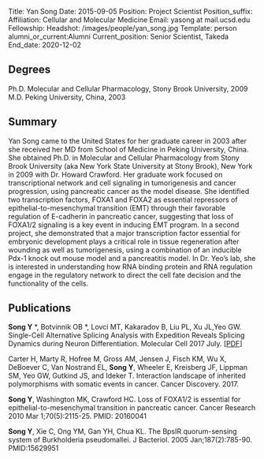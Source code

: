 Title: Yan Song
Date: 2015-09-05
Position: Project Scientist
Position_suffix: 
Affiliation: Cellular and Molecular Medicine
Email: yasong at mail.ucsd.edu
Fellowship: 
Headshot: /images/people/yan_song.jpg
Template: person
alumni_or_current:Alumni
Current_position: Senior Scientist, Takeda
End_date: 2020-12-02

## Degrees

Ph.D. Molecular and Cellular Pharmacology, Stony Brook University, 2009<br>
M.D. Peking University, China, 2003<br>

## Summary

Yan Song came to the United States for her graduate career in 2003 after she received her MD from School of Medicine in Peking University, China. She obtained Ph.D. in Molecular and Cellular Pharmacology from Stony Brook University (aka New York State University at Stony Brook), New York in 2009 with Dr. Howard Crawford. Her graduate work focused on transcriptional network and cell signaling in tumorigenesis and cancer progression, using pancreatic cancer as the model disease. She identified two transcription factors, FOXA1 and FOXA2 as essential repressors of epithelial-to-mesenchymal transition (EMT) through their favorable regulation of E-cadherin in pancreatic cancer, suggesting that loss of FOXA1/2 signaling is a key event in inducing EMT program. In a second project, she demonstrated that a major transcription factor essential for embryonic development plays a critical role in tissue regeneration after wounding as well as tumorigenesis, using a combination of an inducible Pdx-1 knock out mouse model and a pancreatitis model. In Dr. Yeo’s lab, she is interested in understanding how RNA binding protein and RNA regulation engage in the regulatory network to direct the cell fate decision and the functionality of the cells.


## Publications
**Song Y** *, Botvinnik OB *, Lovci MT, Kakaradov B, Liu PL, Xu JL,Yeo GW. Single-Cell Alternative Splicing Analysis with Expedition Reveals Splicing Dynamics during Neuron Differentiation. Molecular Cell 2017 July. [[PDF](/papers/2017/Olga_Yan_MolecularCell_2017.pdf)]     

 Carter H, Marty R, Hofree M, Gross AM, Jensen J, Fisch KM, Wu X, DeBoever C, Van Nostrand EL, **Song Y**, Wheeler E, Kreisberg JF, Lippman SM, Yeo GW, Gutkind JS, and Ideker T. Interaction landscape of inherited polymorphisms with somatic events in cancer. Cancer Discovery. 2017.

**Song Y**, Washington MK, Crawford HC. Loss of FOXA1/2 is essential for epithelial-to-mesenchymal transition in pancreatic cancer. Cancer Research 2010 Mar 1;70(5):2115-25. PMID: 20160041

**Song Y**, Xie C, Ong YM, Gan YH, Chua KL. The BpsIR quorum-sensing system of Burkholderia pseudomallei. J Bacteriol. 2005 Jan;187(2):785-90. PMID:15629951





